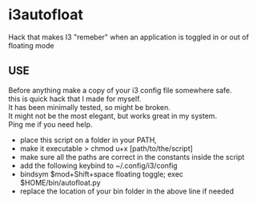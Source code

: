 # i3autofloat

Hack that makes I3 "remeber" when an application is toggled in or out of floating mode

## USE
Before anything make a copy of your i3 config file somewhere safe.  
this is quick hack that I made for myself.   
It has been minimally tested, so might be broken.  
It might not be the most elegant, but works great in my system.  
Ping me if you need help.  
 
- place this script on a folder in your PATH, 
- make it executable > chmod u+x [path/to/the/script]
- make sure all the paths are correct in the constants inside the script
- add the following keybind to ~/.config/i3/config
- bindsym $mod+Shift+space floating toggle; exec $HOME/bin/autofloat.py
- replace the location of your bin folder in the above line if needed


